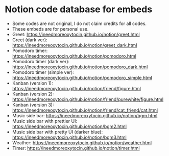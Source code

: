 # Notion code database for embeds
* Some codes are not original, I do not claim credits for all codes.
* These embeds are for personal use.
* Greet: https://ineedmoreoxytocin.github.io/notion/greet.html
* Greet (dark ver): https://ineedmoreoxytocin.github.io/notion/greet_dark.html
* Pomodoro timer: https://ineedmoreoxytocin.github.io/notion/pomodoro.html
* Pomodoro timer (dark ver): https://ineedmoreoxytocin.github.io/notion/pomodoro_dark.html
* Pomodoro timer (simple ver): https://ineedmoreoxytocin.github.io/notion/pomodoro_simple.html
* Kanban (version 1): https://ineedmoreoxytocin.github.io/notion/friend/figure.html
* Kanban (version 2): https://ineedmoreoxytocin.github.io/notion/friend/purewhite/figure.html
* Kanban (version 3): https://ineedmoreoxytocin.github.io/notion/friend/cat_friend/cat.html
* Music side bar: https://ineedmoreoxytocin.github.io/notion/bgm.html
* Music side bar with prettier UI: https://ineedmoreoxytocin.github.io/notion/bgm2.html
* Music side bar with pretty UI (darker blue): https://ineedmoreoxytocin.github.io/notion/bgm3.html
* Weather: https://ineedmoreoxytocin.github.io/notion/weather.html
* Timer: https://ineedmoreoxytocin.github.io/notion/timer.html
